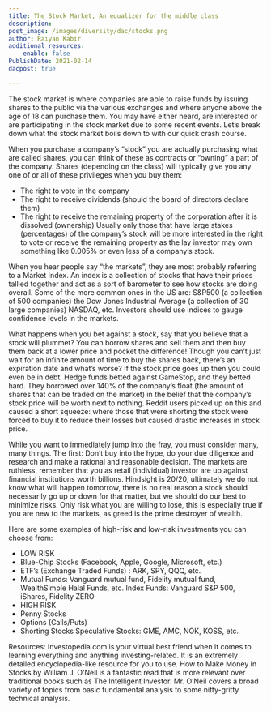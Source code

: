```yaml
---
title: The Stock Market, An equalizer for the middle class
description: 
post_image: /images/diversity/dac/stocks.png
author: Raiyan Kabir
additional_resources:
    enable: false
PublishDate: 2021-02-14
dacpost: true

---
```

The stock market is where companies are able to raise funds by issuing shares to the public via the various exchanges and where anyone above the age of 18 can purchase them. You may have either heard, are interested or are participating in the stock market due to some recent events. Let’s break down what the stock market boils down to with our quick crash course.

When you purchase a company’s “stock” you are actually purchasing what are called shares, you can think of these as contracts or “owning” a part of the company. Shares (depending on the class) will typically give you any one of or all of these privileges when you buy them:
-	The right to vote in the company
-	The right to receive dividends (should the board of directors declare them)
-	The right to receive the remaining property of the corporation after it is dissolved (ownership)
Usually only those that have large stakes (percentages) of the company’s stock will be more interested in the right to vote or receive the remaining property as the lay investor may own something like 0.005% or even less of a company’s stock. 

When you hear people say “the markets”, they are most probably referring to a Market Index. An index is a collection of stocks that have their prices tallied together and act as a sort of barometer to see how stocks are doing overall. 
Some of the more common ones in the US are: S&P500 (a collection of 500 companies) the Dow Jones Industrial Average (a collection of 30 large companies) NASDAQ, etc.
Investors should use indices to gauge confidence levels in the markets.

What happens when you bet against a stock, say that you believe that a stock will plummet? You can borrow shares and sell them and then buy them back at a lower price and pocket the difference! Though you can’t just wait for an infinite amount of time to buy the shares back, there’s an expiration date and what’s worse? If the stock price goes up then you could even be in debt. 
Hedge funds betted against GameStop, and they betted hard. They borrowed over 140% of the company’s float (the amount of shares that can be traded on the market) in the belief that the company’s stock price will be worth next to nothing.
Reddit users picked up on this and caused a short squeeze: where those that were shorting the stock were forced to buy it to reduce their losses but caused drastic increases in stock price.

While you want to immediately jump into the fray, you must consider many, many things. 
The first: Don’t buy into the hype, do your due diligence and research and make a rational and reasonable decision. 
The markets are ruthless, remember that you as retail (individual) investor are up against financial institutions worth billions. 
Hindsight is 20/20, ultimately we do not know what will happen tomorrow, there is no real reason a stock should necessarily go up or down for that matter, but we should do our best to minimize risks.
Only risk what you are willing to lose, this is especially true if you are new to the markets, as greed is the prime destroyer of wealth. 

Here are some examples of high-risk and low-risk investments you can choose from:
- LOW RISK
- Blue-Chip Stocks (Facebook, Apple, Google, Microsoft, etc.)
- ETF’s (Exchange Traded Funds) : ARK, SPY, QQQ, etc.
- Mutual Funds: Vanguard mutual fund, Fidelity mutual fund, WealthSimple Halal Funds, etc.
Index Funds: Vanguard S&P 500, iShares, Fidelity ZERO
- HIGH RISK
- Penny Stocks
- Options (Calls/Puts)
- Shorting Stocks
Speculative Stocks: GME, AMC, NOK, KOSS, etc.

Resources:
Investopedia.com is your virtual best friend when it comes to learning everything and anything investing-related. It is an extremely detailed encyclopedia-like resource for you to use. 
How to Make Money in Stocks by William J. O’Neil is a fantastic read that is more relevant over traditional books such as The Intelligent Investor. Mr. O’Neil covers a broad variety of topics from basic fundamental analysis to some nitty-gritty technical analysis.
